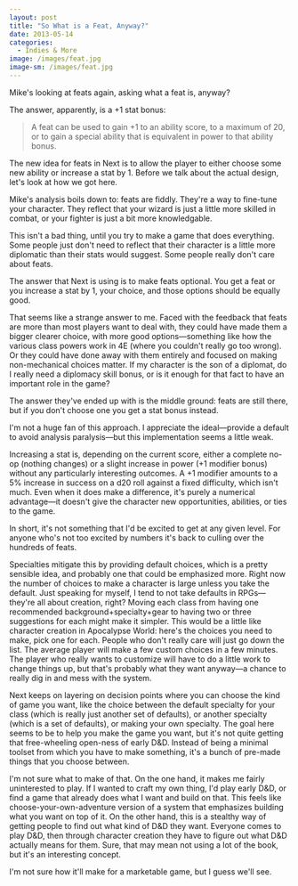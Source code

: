 ```yaml
---
layout: post
title: "So What is a Feat, Anyway?"
date: 2013-05-14
categories:
  - Indies & More
image: /images/feat.jpg
image-sm: /images/feat.jpg
---
```

Mike's looking at feats again, asking what a feat is, anyway?

The answer, apparently, is a +1 stat bonus:

> A feat can be used to gain +1 to an ability score, to a maximum of 20, or to gain a special ability that is equivalent in power to that ability bonus.

The new idea for feats in Next is to allow the player to either choose some new ability or increase a stat by 1. Before we talk about the actual design, let's look at how we got here.

Mike's analysis boils down to: feats are fiddly. They're a way to fine-tune your character. They reflect that your wizard is just a little more skilled in combat, or your fighter is just a bit more knowledgable.

This isn't a bad thing, until you try to make a game that does everything. Some people just don't need to reflect that their character is a little more diplomatic than their stats would suggest. Some people really don't care about feats.

The answer that Next is using is to make feats optional. You get a feat or you increase a stat by 1, your choice, and those options should be equally good.

That seems like a strange answer to me. Faced with the feedback that feats are more than most players want to deal with, they could have made them a bigger clearer choice, with more good options—something like how the various class powers work in 4E (where you couldn't really go too wrong). Or they could have done away with them entirely and focused on making non-mechanical choices matter. If my character is the son of a diplomat, do I really need a diplomacy skill bonus, or is it enough for that fact to have an important role in the game?

The answer they've ended up with is the middle ground: feats are still there, but if you don't choose one you get a stat bonus instead.

I'm not a huge fan of this approach. I appreciate the ideal—provide a default to avoid analysis paralysis—but this implementation seems a little weak.

Increasing a stat is, depending on the current score, either a complete no-op (nothing changes) or a slight increase in power (+1 modifier bonus) without any particularly interesting outcomes. A +1 modifier amounts to a 5% increase in success on a d20 roll against a fixed difficulty, which isn't much. Even when it does make a difference, it's purely a numerical advantage—it doesn't give the character new opportunities, abilities, or ties to the game.

In short, it's not something that I'd be excited to get at any given level. For anyone who's not too excited by numbers it's back to culling over the hundreds of feats.

Specialties mitigate this by providing default choices, which is a pretty sensible idea, and probably one that could be emphasized more. Right now the number of choices to make a character is large unless you take the default. Just speaking for myself, I tend to not take defaults in RPGs—they're all about creation, right? Moving each class from having one recommended background+specialty+gear to having two or three suggestions for each might make it simpler. This would be a little like character creation in Apocalypse World: here's the choices you need to make, pick one for each. People who don't really care will just go down the list. The average player will make a few custom choices in a few minutes. The player who really wants to customize will have to do a little work to change things up, but that's probably what they want anyway—a chance to really dig in and mess with the system.

Next keeps on layering on decision points where you can choose the kind of game you want, like the choice between the default specialty for your class (which is really just another set of defaults), or another specialty (which is a set of defaults), or making your own specialty. The goal here seems to be to help you make the game you want, but it's not quite getting that free-wheeling open-ness of early D&D. Instead of being a minimal toolset from which you have to make something, it's a bunch of pre-made things that you choose between.

I'm not sure what to make of that. On the one hand, it makes me fairly uninterested to play. If I wanted to craft my own thing, I'd play early D&D, or find a game that already does what I want and build on that. This feels like choose-your-own-adventure version of a system that emphasizes building what you want on top of it. On the other hand, this is a stealthy way of getting people to find out what kind of D&D they want. Everyone comes to play D&D, then through character creation they have to figure out what D&D actually means for them. Sure, that may mean not using a lot of the book, but it's an interesting concept.

I'm not sure how it'll make for a marketable game, but I guess we'll see.